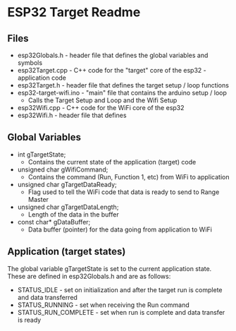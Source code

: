 # ESP32 Target Readme

## Files

- esp32Globals.h - header file that defines the global variables and symbols
- esp32Target.cpp - C++ code for the "target" core of the esp32 - application code
- esp32Target.h - header file that defines the target setup / loop functions
- esp32-target-wifi.ino - "main" file that contains the arduino setup / loop
  - Calls the Target Setup and Loop and the Wifi Setup
- esp32Wifi.cpp - C++ code for the WiFi core of the esp32
- esp32Wifi.h - header file that defines

## Global Variables

- int gTargetState;
  - Contains the current state of the application (target) code
- unsigned char gWifiCommand;
  - Contains the command (Run, Function 1, etc) from WiFi to application
- unsigned char gTargetDataReady;
  - Flag used to tell the WiFi code that data is ready to send to Range Master
- unsigned char gTargetDataLength;
  - Length of the data in the buffer
- const char\* gDataBuffer;
  - Data buffer (pointer) for the data going from application to WiFi

## Application (target states)

The global variable gTargetState is set to the current application state. These are defined in esp32Globals.h and are as follows:

- STATUS_IDLE - set on initialization and after the target run is complete and data transferred
- STATUS_RUNNING - set when receiving the Run command
- STATUS_RUN_COMPLETE - set when run is complete and data transfer is ready
